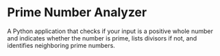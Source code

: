 # Prime Number Analyzer
A Python application that checks if your input is a positive whole number and indicates whether the number is prime, lists divisors if not, and identifies neighboring prime numbers.
